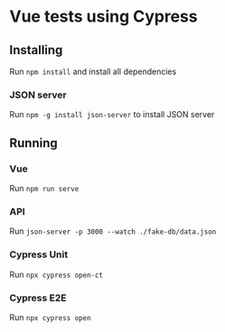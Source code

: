 # Vue tests using Cypress

## Installing

Run `npm install` and install all dependencies

### JSON server

Run `npm -g install json-server` to install JSON server

## Running

### Vue

Run `npm run serve`

### API

Run `json-server -p 3000 --watch ./fake-db/data.json`

### Cypress Unit

Run `npx cypress open-ct`

### Cypress E2E

Run `npx cypress open`
